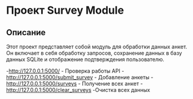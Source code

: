 # Проект Survey Module

## Описание
Этот проект представляет собой модуль для обработки данных анкет. Он включает в себя обработку запросов, сохранение данных в базу данных SQLite и отображение подтверждения пользователю.

-http://127.0.0.1:5000/ - Проверка работы API
-http://127.0.0.1:5000/submit_survey - Добавление анкеты
-http://127.0.0.1:5000/surveys - Получение всех анкет
-http://127.0.0.1:5000/clear_surveys -Очистка всех данных
